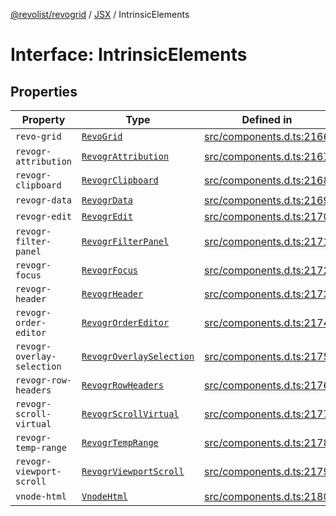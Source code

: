 [@revolist/revogrid](README.md) / [JSX](Namespace.JSX.md) / IntrinsicElements

# Interface: IntrinsicElements

## Properties

| Property | Type | Defined in |
| ------ | ------ | ------ |
| `revo-grid` | [`RevoGrid`](JSX.Interface.RevoGrid.md) | [src/components.d.ts:2166](https://github.com/revolist/revogrid/blob/7dbd661cfbca0ebdb4daac15bcf7a7879e23703b/src/components.d.ts#L2166) |
| `revogr-attribution` | [`RevogrAttribution`](JSX.Interface.RevogrAttribution.md) | [src/components.d.ts:2167](https://github.com/revolist/revogrid/blob/7dbd661cfbca0ebdb4daac15bcf7a7879e23703b/src/components.d.ts#L2167) |
| `revogr-clipboard` | [`RevogrClipboard`](JSX.Interface.RevogrClipboard.md) | [src/components.d.ts:2168](https://github.com/revolist/revogrid/blob/7dbd661cfbca0ebdb4daac15bcf7a7879e23703b/src/components.d.ts#L2168) |
| `revogr-data` | [`RevogrData`](JSX.Interface.RevogrData.md) | [src/components.d.ts:2169](https://github.com/revolist/revogrid/blob/7dbd661cfbca0ebdb4daac15bcf7a7879e23703b/src/components.d.ts#L2169) |
| `revogr-edit` | [`RevogrEdit`](JSX.Interface.RevogrEdit.md) | [src/components.d.ts:2170](https://github.com/revolist/revogrid/blob/7dbd661cfbca0ebdb4daac15bcf7a7879e23703b/src/components.d.ts#L2170) |
| `revogr-filter-panel` | [`RevogrFilterPanel`](JSX.Interface.RevogrFilterPanel.md) | [src/components.d.ts:2171](https://github.com/revolist/revogrid/blob/7dbd661cfbca0ebdb4daac15bcf7a7879e23703b/src/components.d.ts#L2171) |
| `revogr-focus` | [`RevogrFocus`](JSX.Interface.RevogrFocus.md) | [src/components.d.ts:2172](https://github.com/revolist/revogrid/blob/7dbd661cfbca0ebdb4daac15bcf7a7879e23703b/src/components.d.ts#L2172) |
| `revogr-header` | [`RevogrHeader`](JSX.Interface.RevogrHeader.md) | [src/components.d.ts:2173](https://github.com/revolist/revogrid/blob/7dbd661cfbca0ebdb4daac15bcf7a7879e23703b/src/components.d.ts#L2173) |
| `revogr-order-editor` | [`RevogrOrderEditor`](JSX.Interface.RevogrOrderEditor.md) | [src/components.d.ts:2174](https://github.com/revolist/revogrid/blob/7dbd661cfbca0ebdb4daac15bcf7a7879e23703b/src/components.d.ts#L2174) |
| `revogr-overlay-selection` | [`RevogrOverlaySelection`](JSX.Interface.RevogrOverlaySelection.md) | [src/components.d.ts:2175](https://github.com/revolist/revogrid/blob/7dbd661cfbca0ebdb4daac15bcf7a7879e23703b/src/components.d.ts#L2175) |
| `revogr-row-headers` | [`RevogrRowHeaders`](JSX.Interface.RevogrRowHeaders.md) | [src/components.d.ts:2176](https://github.com/revolist/revogrid/blob/7dbd661cfbca0ebdb4daac15bcf7a7879e23703b/src/components.d.ts#L2176) |
| `revogr-scroll-virtual` | [`RevogrScrollVirtual`](JSX.Interface.RevogrScrollVirtual.md) | [src/components.d.ts:2177](https://github.com/revolist/revogrid/blob/7dbd661cfbca0ebdb4daac15bcf7a7879e23703b/src/components.d.ts#L2177) |
| `revogr-temp-range` | [`RevogrTempRange`](JSX.Interface.RevogrTempRange.md) | [src/components.d.ts:2178](https://github.com/revolist/revogrid/blob/7dbd661cfbca0ebdb4daac15bcf7a7879e23703b/src/components.d.ts#L2178) |
| `revogr-viewport-scroll` | [`RevogrViewportScroll`](JSX.Interface.RevogrViewportScroll.md) | [src/components.d.ts:2179](https://github.com/revolist/revogrid/blob/7dbd661cfbca0ebdb4daac15bcf7a7879e23703b/src/components.d.ts#L2179) |
| `vnode-html` | [`VnodeHtml`](JSX.Interface.VnodeHtml.md) | [src/components.d.ts:2180](https://github.com/revolist/revogrid/blob/7dbd661cfbca0ebdb4daac15bcf7a7879e23703b/src/components.d.ts#L2180) |
